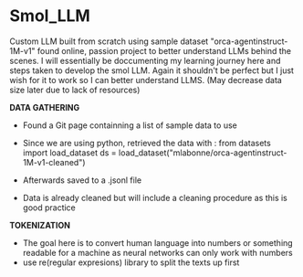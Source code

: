 # Smol_LLM
Custom LLM built from scratch using sample dataset "orca-agentinstruct-1M-v1" found online, passion project to better understand LLMs behind the scenes. I will essentially be doccumenting my learning journey here and steps taken to develop the smol LLM. Again it shouldn't be perfect but I just wish for it to work so I can better understand LLMS. (May decrease data size later due to lack of resources)

**DATA GATHERING**
- Found a Git page containning a list of sample data to use
- Since we are using python, retrieved the data with : from datasets import load_dataset
                                                      ds = load_dataset("mlabonne/orca-agentinstruct-1M-v1-cleaned")
  
- Afterwards saved to a .jsonl file
- Data is already cleaned but will include a cleaning procedure as this is good practice

**TOKENIZATION**
- The goal here is to convert human language into numbers or something readable for a machine as neural networks can only work with numbers
- use re(regular expresions) library to split the texts up first 
